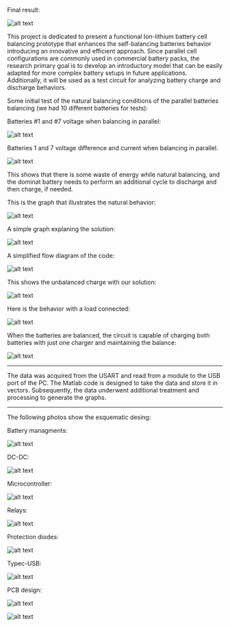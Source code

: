 Final result:

![alt text](https://github.com/JuanOspinaECI/BatProjekt/blob/main/IMG/PCB4.jpg)


This project is dedicated to present a functional Ion-lithium battery cell balancing prototype that enhances the self-balancing batteries behavior introducing an innovative and efficient approach. 
Since parallel cell configurations are commonly used in commercial battery packs, the research primary goal is to develop an introductory model that can be easily adapted for more complex battery setups in future applications. 
Additionally, it will be used as a test circuit for analyzing battery charge and discharge behaviors.


Some initial test of the natural balancing conditions of the parallel batteries balancing (we had 10 different batteries for tests):

Batteries #1 and #7 voltage when balancing in parallel:

![alt text](https://github.com/JuanOspinaECI/BatProjekt/blob/main/IMG/Voltage_bal.png)

Batteries 1 and 7 voltage difference and current when balancing in parallel.

![alt text](https://github.com/JuanOspinaECI/BatProjekt/blob/main/IMG/Dif_V_n_Current.png)


This shows that there is some waste of energy while natural balancing, and the dominat battery needs to perform an additional cycle to discharge and then charge, if needed.

This is the graph that illustrates the natural behavior:

![alt text](https://github.com/JuanOspinaECI/BatProjekt/blob/main/IMG/batt_3_8_8Dominant..png)

A simple graph explaning the solution:

![alt text](https://github.com/JuanOspinaECI/BatProjekt/blob/main/IMG/BLOCKD%20(1).jpg)

A simplified flow diagram of the code:

![alt text](https://github.com/JuanOspinaECI/BatProjekt/blob/main/IMG/Flow_chart_simplified.png)

This shows the unbalanced charge with our solution:

![alt text](https://github.com/JuanOspinaECI/BatProjekt/blob/main/IMG/Charge_curve_bat3_5_zoom.png)

Here is the behavior with a load connected:

![alt text](https://github.com/JuanOspinaECI/BatProjekt/blob/main/IMG/discharge2_7.png)

When the batteries are balanced, the circuit is capable of charging both batteries with just one charger and maintaining the balance:

![alt text](https://github.com/JuanOspinaECI/BatProjekt/blob/main/IMG/charge2_7_parallel.png)



---------------------------------------------------------------------------------------------------


The data was acquired from the USART and read from a module to the USB port of the PC. The Matlab code is designed to take the data and store it in vectors. Subsequently, the data underwent additional treatment and processing to generate the graphs.

----------------------------------------------------------------------------------------------------

The following photos show the esquematic desing:

Battery managments:

![alt text](https://github.com/JuanOspinaECI/BatProjekt/blob/main/IMG/Bat_man.png)

DC-DC:

![alt text](https://github.com/JuanOspinaECI/BatProjekt/blob/main/IMG/DC_DC.png)

Microcontroller:

![alt text](https://github.com/JuanOspinaECI/BatProjekt/blob/main/IMG/Micro_led.png)

Relays:

![alt text](https://github.com/JuanOspinaECI/BatProjekt/blob/main/IMG/Relays%20diode.png)

Protection diodes:

![alt text](https://github.com/JuanOspinaECI/BatProjekt/blob/main/IMG/diode.png)

Typec-USB:

![alt text](https://github.com/JuanOspinaECI/BatProjekt/blob/main/IMG/USB.png)

PCB design:

![alt text](https://github.com/JuanOspinaECI/BatProjekt/blob/main/IMG/PCB1.png)

![alt text](https://github.com/JuanOspinaECI/BatProjekt/blob/main/IMG/PCB2.png)




